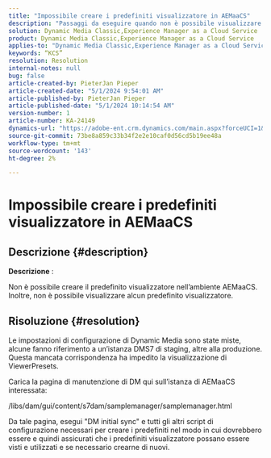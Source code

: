 ```yaml
---
title: "Impossibile creare i predefiniti visualizzatore in AEMaaCS"
description: "Passaggi da eseguire quando non è possibile visualizzare ViewerPresets e non è possibile crearne di nuovi su AEMaaCS"
solution: Dynamic Media Classic,Experience Manager as a Cloud Service
product: Dynamic Media Classic,Experience Manager as a Cloud Service
applies-to: "Dynamic Media Classic,Experience Manager as a Cloud Service"
keywords: “KCS”
resolution: Resolution
internal-notes: null
bug: false
article-created-by: PieterJan Pieper
article-created-date: "5/1/2024 9:54:01 AM"
article-published-by: PieterJan Pieper
article-published-date: "5/1/2024 10:14:54 AM"
version-number: 1
article-number: KA-24149
dynamics-url: "https://adobe-ent.crm.dynamics.com/main.aspx?forceUCI=1&pagetype=entityrecord&etn=knowledgearticle&id=b51afdb6-a007-ef11-9f8a-6045bd02b206"
source-git-commit: 73be8a859c33b34f2e2e10caf0d56cd5b19ee48a
workflow-type: tm+mt
source-wordcount: '143'
ht-degree: 2%

---
```


# Impossibile creare i predefiniti visualizzatore in AEMaaCS

## Descrizione {#description}


<b>Descrizione</b> :

Non è possibile creare il predefinito visualizzatore nell’ambiente AEMaaCS.
Inoltre, non è possibile visualizzare alcun predefinito visualizzatore.


## Risoluzione {#resolution}


Le impostazioni di configurazione di Dynamic Media sono state miste, alcune fanno riferimento a un’istanza DMS7 di staging, altre alla produzione. Questa mancata corrispondenza ha impedito la visualizzazione di ViewerPresets.

Carica la pagina di manutenzione di DM qui sull’istanza di AEMaaCS interessata:

/libs/dam/gui/content/s7dam/samplemanager/samplemanager.html

Da tale pagina, esegui &quot;DM initial sync&quot; e tutti gli altri script di configurazione necessari per creare i predefiniti nel modo in cui dovrebbero essere e quindi assicurati che i predefiniti visualizzatore possano essere visti e utilizzati e se necessario crearne di nuovi.
